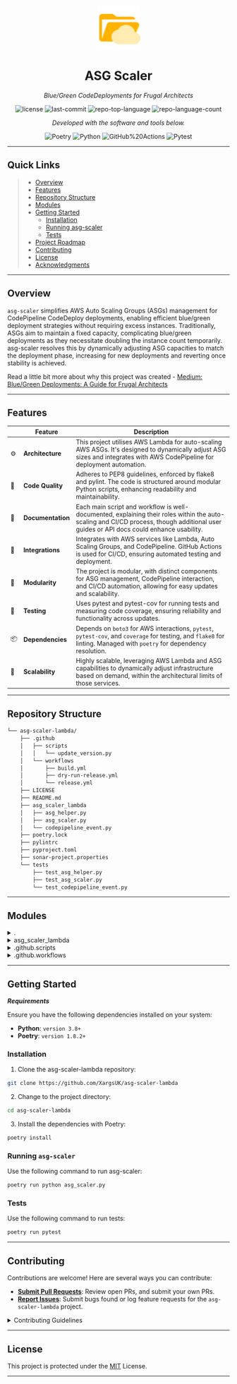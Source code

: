 <p align="center">
  <img src="https://raw.githubusercontent.com/PKief/vscode-material-icon-theme/ec559a9f6bfd399b82bb44393651661b08aaf7ba/icons/folder-aws-open.svg" width="100" />
</p>
<p align="center">
    <h1 align="center">ASG Scaler</h1>
</p>
<p align="center">
    <em>Blue/Green CodeDeployments for Frugal Architects</em>
</p>
<p align="center">
	<img src="https://img.shields.io/github/license/XargsUK/asg-scaler-lambda?style=flat&color=0080ff" alt="license">
	<img src="https://img.shields.io/github/last-commit/XargsUK/asg-scaler-lambda?style=flat&logo=git&logoColor=white&color=0080ff" alt="last-commit">
	<img src="https://img.shields.io/github/languages/top/XargsUK/asg-scaler-lambda?style=flat&color=0080ff" alt="repo-top-language">
	<img src="https://img.shields.io/github/languages/count/XargsUK/asg-scaler-lambda?style=flat&color=0080ff" alt="repo-language-count">
<p>
<p align="center">
		<em>Developed with the software and tools below.</em>
</p>
<p align="center">
	<img src="https://img.shields.io/badge/Poetry-60A5FA.svg?style=flat&logo=Poetry&logoColor=white" alt="Poetry">
	<img src="https://img.shields.io/badge/Python-3776AB.svg?style=flat&logo=Python&logoColor=white" alt="Python">
	<img src="https://img.shields.io/badge/GitHub%20Actions-2088FF.svg?style=flat&logo=GitHub-Actions&logoColor=white" alt="GitHub%20Actions">
	<img src="https://img.shields.io/badge/Pytest-0A9EDC.svg?style=flat&logo=Pytest&logoColor=white" alt="Pytest">
</p>
<hr>

##  Quick Links

> - [ Overview](#overview)
> - [ Features](#features)
> - [ Repository Structure](#repository-structure)
> - [ Modules](#modules)
> - [ Getting Started](#getting-started)
>   - [ Installation](#installation)
>   - [Running asg-scaler](#running-asg-scaler)
>   - [ Tests](#tests)
> - [ Project Roadmap](#project-roadmap)
> - [ Contributing](#contributing)
> - [ License](#license)
> - [ Acknowledgments](#acknowledgments)

---

##  Overview

`asg-scaler` simplifies AWS Auto Scaling Groups (ASGs) management for CodePipeline CodeDeploy deployments, enabling efficient blue/green deployment strategies without requiring excess instances. Traditionally, ASGs aim to maintain a fixed capacity, complicating blue/green deployments as they necessitate doubling the instance count temporarily. asg-scaler resolves this by dynamically adjusting ASG capacities to match the deployment phase, increasing for new deployments and reverting once stability is achieved.

Read a little bit more about why this project was created - [Medium: Blue/Green Deployments: A Guide for Frugal Architects](https://medium.com/@xargsuk/streamlining-aws-blue-green-deployments-a-guide-for-frugal-architects-68ac645a9a56)

---

##  Features

|    | Feature          | Description |
|----|------------------|--------------------------------------------------------------------|
| ⚙️  | **Architecture** | This project utilises AWS Lambda for auto-scaling AWS ASGs. It's designed to dynamically adjust ASG sizes and integrates with AWS CodePipeline for deployment automation. |
| 🔩 | **Code Quality** | Adheres to PEP8 guidelines, enforced by flake8 and pylint. The code is structured around modular Python scripts, enhancing readability and maintainability. |
| 📄 | **Documentation**| Each main script and workflow is well-documented, explaining their roles within the auto-scaling and CI/CD process, though additional user guides or API docs could enhance usability. |
| 🔌 | **Integrations** | Integrates with AWS services like Lambda, Auto Scaling Groups, and CodePipeline. GitHub Actions is used for CI/CD, ensuring automated testing and deployment. |
| 🧩 | **Modularity**   | The project is modular, with distinct components for ASG management, CodePipeline interaction, and CI/CD automation, allowing for easy updates and scalability. |
| 🧪 | **Testing**      | Uses pytest and pytest-cov for running tests and measuring code coverage, ensuring reliability and functionality across updates. |
| 📦 | **Dependencies** | Depends on `boto3` for AWS interactions, `pytest`, `pytest-cov`, and `coverage` for testing, and `flake8` for linting. Managed with `poetry` for dependency resolution. |
| 🚀 | **Scalability**  | Highly scalable, leveraging AWS Lambda and ASG capabilities to dynamically adjust infrastructure based on demand, within the architectural limits of those services. |

---

##  Repository Structure

```sh
└── asg-scaler-lambda/
    ├── .github
    │   ├── scripts
    │   │   └── update_version.py
    │   └── workflows
    │       ├── build.yml
    │       ├── dry-run-release.yml
    │       └── release.yml
    ├── LICENSE
    ├── README.md
    ├── asg_scaler_lambda
    │   ├── asg_helper.py
    │   ├── asg_scaler.py
    │   └── codepipeline_event.py
    ├── poetry.lock
    ├── pylintrc
    ├── pyproject.toml
    ├── sonar-project.properties
    └── tests
        ├── test_asg_helper.py
        ├── test_asg_scaler.py
        └── test_codepipeline_event.py
```

---

##  Modules

<details closed><summary>.</summary>

| File                                                                                      | Summary                                                                                                                                                                                                                                                                                                                             |
| ---                                                                                       | ---                                                                                                                                                                                                                                                                                                                                 |
| [pylintrc](https://github.com/XargsUK/asg-scaler-lambda/blob/master/pylintrc)             | The `pylintrc` file defines linting rules for the `asg-scaler` repository, aiming to enforce code quality standards and error prevention across the Python modules.
| [pyproject.toml](https://github.com/XargsUK/asg-scaler-lambda/blob/master/pyproject.toml) | This `pyproject.toml` configures the asg-scaler-lambda project, defining dependencies, build settings, and test configurations.                                                                                  |
| [poetry.lock](https://github.com/XargsUK/asg-scaler-lambda/blob/master/poetry.lock)       |  A record of all the exact versions of the dependencies used in `asg-scaler`                                                                 |

</details>

<details closed><summary>asg_scaler_lambda</summary>

| File                                                                                                                      | Summary                                                                                                                                                                                                                                                                                                                                                                                                                                                                           |
| ---                                                                                                                       | ---                                                                                                                                                                                                                                                                                                                                                                                                                                                                               |
| [asg_scaler.py](https://github.com/XargsUK/asg-scaler-lambda/blob/master/asg_scaler_lambda/asg_scaler.py)                 | The `asg_scaler.py` is the entrypoint of `asg-scaler`, aimed at handling AWS events to dynamically adjust Auto Scaling Group (ASG) parameters and manage CodePipeline approvals. It processes CodePipeline job events to update ASG configurations based on user parameters and handles EventBridge events to automate CodePipeline approvals.                |
| [asg_helper.py](https://github.com/XargsUK/asg-scaler-lambda/blob/master/asg_scaler_lambda/asg_helper.py)                 | `asg_helper.py` provides utility functions to update and validate Auto Scaling Group capacities in AWS. It chiefly transforms capacity parameters, ensures their logical consistency, and interfaces with AWS to adjust ASG settings.                                        |
| [codepipeline_event.py](https://github.com/XargsUK/asg-scaler-lambda/blob/master/asg_scaler_lambda/codepipeline_event.py) | `codepipeline_event.py` interfaces with AWS CodePipeline for managing job states and approvals. It provides functions to report job success or failure, approve deployment actions automatically, and retrieve necessary tokens for approvals.  |

</details>

<details closed><summary>.github.scripts</summary>

| File                                                                                                            | Summary                                                                                                                                                                                                                                                                                                |
| ---                                                                                                             | ---                                                                                                                                                                                                                                                                                                    |
| [update_version.py](https://github.com/XargsUK/asg-scaler-lambda/blob/master/.github/scripts/update_version.py) | `update_version.py` automates version updates in the project's `pyproject.toml`, ensuring consistent versioning across the `asg-scaler-lambda` repository.  |

</details>

<details closed><summary>.github.workflows</summary>

| File                                                                                                                  | Summary                                                                                                                                                                                                                                                                 |
| ---                                                                                                                   | ---                                                                                                                                                                                                                                                                     |
| [build.yml](https://github.com/XargsUK/asg-scaler-lambda/blob/master/.github/workflows/build.yml)                     | `.github/workflows/build.yml` automates build tests.                                     |
| [release.yml](https://github.com/XargsUK/asg-scaler-lambda/blob/master/.github/workflows/release.yml)                 | `release.yml`  automates versioning and deployment of the `asg-scaler-lambda` project.                                                                    |
| [dry-run-release.yml](https://github.com/XargsUK/asg-scaler-lambda/blob/master/.github/workflows/dry-run-release.yml) | This YAML file automates pre-release verifications for the asg-scaler-lambda repository. |

</details>

---

##  Getting Started

***Requirements***

Ensure you have the following dependencies installed on your system:

* **Python**: `version 3.8+`
* **Poetry**: `version 1.8.2+`

###  Installation

1. Clone the asg-scaler-lambda repository:

```sh
git clone https://github.com/XargsUK/asg-scaler-lambda
```

2. Change to the project directory:

```sh
cd asg-scaler-lambda
```

3. Install the dependencies with Poetry:

```sh
poetry install
```

###  Running `asg-scaler`

Use the following command to run asg-scaler:

```sh
poetry run python asg_scaler.py
```

###  Tests

Use the following command to run tests:

```sh
poetry run pytest
```

---

##  Contributing

Contributions are welcome! Here are several ways you can contribute:

- **[Submit Pull Requests](https://github.com/XargsUK/asg-scaler-lambda/blob/main/CONTRIBUTING.md)**: Review open PRs, and submit your own PRs.
- **[Report Issues](https://github.com/XargsUK/asg-scaler-lambda/issues)**: Submit bugs found or log feature requests for the `asg-scaler-lambda` project.

<details closed>
    <summary>Contributing Guidelines</summary>

1. **Fork the Repository**: Start by forking the project repository to your github account.
2. **Clone Locally**: Clone the forked repository to your local machine using a git client.
   ```sh
   git clone https://github.com/XargsUK/asg-scaler-lambda
   ```
3. **Create a New Branch**: Always work on a new branch, giving it a descriptive name.
   ```sh
   git checkout -b new-feature-x
   ```
4. **Make Your Changes**: Develop and test your changes locally.
5. **Commit Your Changes**: Commit with a clear message describing your updates.
   ```sh
   git commit -m 'Implemented new feature x.'
   ```
6. **Push to GitHub**: Push the changes to your forked repository.
   ```sh
   git push origin new-feature-x
   ```
7. **Submit a Pull Request**: Create a PR against the original project repository. Clearly describe the changes and their motivations.

Once your PR is reviewed and approved, it will be merged into the main branch.

</details>

---

##  License

This project is protected under the [MIT](https://choosealicense.com/licenses/mit/) License.


---
